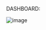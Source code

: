 DASHBOARD:

![image](https://github.com/user-attachments/assets/57ea56e7-796f-4673-bc8f-a2f574d5429e)
